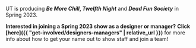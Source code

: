 UT is producing ***Be More Chill*, *Twelfth Night*** and ***Dead Fun Society*** in Spring 2023.

**Interested in joining a Spring 2023 show as a designer or manager?** **Click [here]({{ "get-involved/designers-managers" | relative_url }})** for more info about how to get your name out to show staff and join a team!